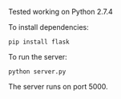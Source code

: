 Tested working on Python 2.7.4

To install dependencies: 

	pip install flask

To run the server:

	python server.py

The server runs on port 5000.

